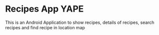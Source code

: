 # Recipes App YAPE
 This is an Android Application to show recipes, details of recipes, search recipes and find recipe in location map
